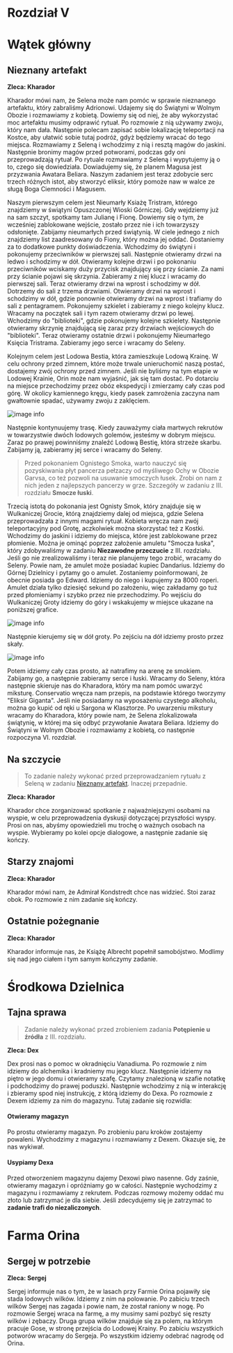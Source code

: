 # Rozdział V

# Wątek główny

## Nieznany artefakt

__Zleca: Kharador__

Kharador mówi nam, że Selena może nam pomóc w sprawie nieznanego artefaktu, który zabraliśmy Adrionowi. Udajemy się do Świątyni w Wolnym Obozie i rozmawiamy z kobietą. Dowiemy się od niej, że aby wykorzystać moc artefaktu musimy odprawić rytuał. Po rozmowie z nią używamy zwoju, który nam dała. Następnie polecam zapisać sobie lokalizację teleportacji na Kostce, aby ułatwić sobie tutaj podróż, gdyż będziemy wracać do tego miejsca. Rozmawiamy z Seleną i wchodzimy z nią i resztą magów do jaskini. Następnie bronimy magów przed potworami, podczas gdy oni przeprowadzają rytuał. Po rytuale rozmawiamy z Seleną i wypytujemy ją o to, czego się dowiedziała. Dowiadujemy się, że planem Magusa jest przyzwania Awatara Beliara. Naszym zadaniem jest teraz zdobycie serc trzech różnych istot, aby stworzyć eliksir, który pomoże naw w walce ze sługą Boga Ciemności i Magusem.

Naszym pierwszym celem jest Nieumarły Ksiażę Tristram, którego znajdziemy w świątyni Opuszczonej Wioski Górniczej. Gdy wejdziemy już na sam szczyt, spotkamy tam Julianę i Fionę. Dowiemy się o tym, że wcześniej zablokowane wejście, zostało przez nie i ich towarzyszy odsłonięte. Zabijamy nieumarłych przed świątynią. W ciele jednego z nich znajdziemy list zaadresowany do Fiony, który można jej oddać. Dostaniemy za to dodatkowe punkty doświadczenia. Wchodzimy do świątyni i pokonujemy przeciwników w pierwszej sali. Następnie otwieramy drzwi na ledwo i schodzimy w dół. Otwieramy kolejne drzwi i po pokonaniu przeciwników wciskamy duży przycisk znajdujący się przy ścianie. Za nami przy ścianie pojawi się skrzynia. Zabieramy z niej klucz i wracamy do pierwszej sali. Teraz otwieramy drzwi na wprost i schodzimy w dół. Dotrzemy do sali z trzema drzwiami. Otwieramy drzwi na wprost i schodzimy w dół, gdzie ponownie otwieramy drzwi na wprost i trafiamy do sali z pentagramem. Pokonujemy szkielet i zabieramy z niego kolejny klucz. Wracamy na początek sali i tym razem otwieramy drzwi po lewej. Wchodzimy do "biblioteki", gdzie pokonujemy kolejne szkielety. Następnie otwieramy skrzynię znajdującą się zaraz przy drzwiach wejściowych do "biblioteki". Teraz otwieramy ostatnie drzwi i pokonujemy Nieumarłego Księcia Tristrama. Zabieramy jego serce i wracamy do Seleny.

Kolejnym celem jest Lodowa Bestia, która zamieszkuje Lodową Krainę. W celu ochrony przed zimnem, które może trwale unieruchomić naszą postać, dostajemy zwój ochrony przed zimnem. Jeśli nie byliśmy na tym etapie w Lodowej Krainie, Orin może nam wyjaśnić, jak się tam dostać. Po dotarciu na miejsce przechodzimy przez obóz ekspedycji i zmierzamy cały czas pod górę. W okolicy kamiennego kręgu, kiedy pasek zamrożenia zaczyna nam gwałtownie spadać, używamy zwoju z zaklęciem. 

![image info](https://i.imgur.com/P5TgIYt.png)

Następnie kontynuujemy trasę. Kiedy zauważymy ciała martwych rekrutów w towarzystwie dwóch lodowych golemów, jesteśmy w dobrym miejscu. Zaraz po prawej powinniśmy znaleźć Lodową Bestię, która strzeże skarbu. Zabijamy ją, zabieramy jej serce i wracamy do Seleny.

> Przed pokonaniem Ognistego Smoka, warto nauczyć się pozyskiwania płyt pancerza pełzaczy od myśliwego Ochy w Obozie Garvsa, co też pozwoli na usuwanie smoczych łusek. Zrobi on nam z nich jeden z najlepszych pancerzy w grze. Szczegóły w zadaniu z III. rozdziału __Smocze łuski__.

Trzecią istotą do pokonania jest Ognisty Smok, który znajduje się w Wulkaniczej Grocie, którą znajdziemy dalej od miejsca, gdzie Selena przeprowadzała z innymi magami rytuał. Kobieta wręcza nam zwój teleportacyjny pod Grotę, aczkolwiek można skorzystać też z Kostki. Wchodzimy do jaskini i idziemy do miejsca, które jest zablokowane przez płomienie. Można je ominąć poprzez założenie amuletu "Smocza łuska", który zdobywaliśmy w zadaniu  __Niezawodne przeczucie__ z III. rozdziału. Jeśli go nie zrealizowaliśmy i teraz nie planujemy tego zrobić, wracamy do Seleny. Powie nam, że amulet może posiadać kupiec Dandarius. Idziemy do Górnej Dzielnicy i pytamy go o amulet. Zostaniemy poinformowani, że obecnie posiada go Edward. Idziemy do niego i kupujemy za 8000 roperi. Amulet działa tylko dziesięć sekund po założeniu, więc zakładamy go tuż przed płomieniamy i szybko przez nie przechodzimy. Po wejściu do Wulkaniczej Groty idziemy do góry i wskakujemy w miejsce ukazane na poniższej grafice.

![image info](https://i.imgur.com/ed9EY1x.png)

Następnie kierujemy się w dół groty. Po zejściu na dół idziemy prosto przez skały.

![image info](https://i.imgur.com/4LwCsCR.png)

Potem idziemy cały czas prosto, aż natrafimy na arenę ze smokiem. Zabijamy go, a następnie zabieramy serce i łuski. Wracamy do Seleny, która następnie skieruje nas do Kharadora, który ma nam pomóc uwarzyć miksturę. Conservatio wręcza nam przepis, na podstawie którego tworzymy "Eliksir Giganta". Jeśli nie posiadamy na wyposażeniu czystego alkoholu, można go kupić od ręki u Sargona w Klasztorze. Po uwarzeniu mikstury wracamy do Kharadora, który powie nam, że Selena zlokalizowała świątynię, w której ma się odbyć przywołanie Awatara Beliara. Idziemy do Świątyni w Wolnym Obozie i rozmawiamy z kobietą, co następnie rozpoczyna VI. rozdział. 

## Na szczycie

> To zadanie należy wykonać przed przeprowadzaniem rytuału z Seleną w zadaniu [Nieznany artefakt](#nieznany-artefakt). Inaczej przepadnie.

__Zleca: Kharador__

Kharador chce zorganizować spotkanie z najważniejszymi osobami na wyspie, w celu przeprowadzenia dyskusji dotyczącej przyszłości wyspy. Prosi on nas, abyśmy opowiedzieli mu trochę o ważnych osobach na wyspie. Wybieramy po kolei opcje dialogowe, a następnie zadanie się kończy.

## Starzy znajomi

__Zleca: Kharador__

Kharador mówi nam, że Admirał Kondstredt chce nas widzieć. Stoi zaraz obok. Po rozmowie z nim zadanie się kończy.

## Ostatnie pożegnanie

__Zleca: Kharador__

Kharador informuje nas, że Książę Albrecht popełnił samobójstwo. Modlimy się nad jego ciałem i tym samym kończymy zadanie.

# Środkowa Dzielnica

## Tajna sprawa

> Zadanie należy wykonać przed zrobieniem zadania __Potępienie u źródła__ z III. rozdziału.

__Zleca: Dex__

Dex prosi nas o pomoc w okradnięciu Vanadiuma. Po rozmowie z nim idziemy do alchemika i kradniemy mu jego klucz. Następnie idziemy na piętro w jego domu i otwieramy szafę. Czytamy znalezioną w szafie notatkę i podchodzimy do prawej poduszki. Następnie wchodzimy z nią w interakcję i zbieramy spod niej instrukcję, z którą idziemy do Dexa. Po rozmowie z Dexem idziemy za nim do magazynu. Tutaj zadanie się rozwidla:

<!-- tabs:start -->

#### __Otwieramy magazyn__

Po prostu otwieramy magazyn. Po zrobieniu paru kroków zostajemy powaleni. Wychodzimy z magazynu i rozmawiamy z Dexem. Okazuje się, że nas wykiwał.

#### __Usypiamy Dexa__

Przed otworzeniem magazynu dajemy Dexowi piwo nasenne. Gdy zaśnie, otwieramy magazyn i opróżniamy go w całości. Następnie wychodzimy z magazynu i rozmawiamy z rekrutem. Podczas rozmowy możemy oddać mu złoto lub zatrzymać je dla siebie. Jeśli zdecydujemy się je zatrzymać to __zadanie trafi do niezaliczonych__.


<!-- tabs:end -->

# Farma Orina

## Sergej w potrzebie

__Zleca: Sergej__

Sergej informuje nas o tym, że w lasach przy Farmie Orina pojawiły się stada lodowych wilków. Idziemy z nim na polowanie. Po zabiciu trzech wilków Sergej nas zagada i powie nam, że został raniony w nogę. Po rozmowie Sergej wraca na farmę, a my musimy sami pozbyć się reszty wilków i zębaczy. Druga grupa wilków znajduje się za polem, na którym pracuje Gose, w stronę przejścia do Lodowej Krainy. Po zabiciu wszystkich potworów wracamy do Sergeja. Po wszystkim idziemy odebrać nagrodę od Orina.
